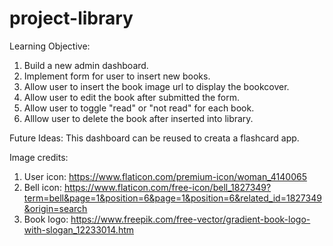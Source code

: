 # project-library

Learning Objective:
1) Build a new admin dashboard.
2) Implement form for user to insert new books.
3) Allow user to insert the book image url to display the bookcover.
4) Allow user to edit the book after submitted the form.
5) Allow user to toggle "read" or "not read" for each book.
6) Alllow user to delete the book after inserted into library.

Future Ideas: This dashboard can be reused to creata a flashcard app.

Image credits:
1) User icon: https://www.flaticon.com/premium-icon/woman_4140065
2) Bell icon: https://www.flaticon.com/free-icon/bell_1827349?term=bell&page=1&position=6&page=1&position=6&related_id=1827349&origin=search
3) Book logo: https://www.freepik.com/free-vector/gradient-book-logo-with-slogan_12233014.htm
